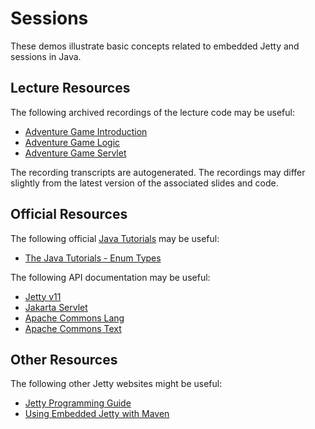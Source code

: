 Sessions
=================================================

These demos illustrate basic concepts related to embedded Jetty and sessions in Java.

## Lecture Resources ##

The following archived recordings of the lecture code may be useful:

  - [Adventure Game Introduction](https://usfca.hosted.panopto.com/Panopto/Pages/Viewer.aspx?id=d813206c-dcd2-48ed-b2e7-afe601537d4a)
  - [Adventure Game Logic](https://usfca.hosted.panopto.com/Panopto/Pages/Viewer.aspx?id=7fb2633a-82c4-4590-9348-afe601537d00)
  - [Adventure Game Servlet](https://usfca.hosted.panopto.com/Panopto/Pages/Viewer.aspx?id=9341c77d-8607-4f93-adc4-afe601537dac)

The recording transcripts are autogenerated. The recordings may differ slightly from the latest version of the associated slides and code.

## Official Resources ##

The following official [Java Tutorials](http://docs.oracle.com/javase/tutorial/index.html) may be useful:

  - [The Java Tutorials - Enum Types](https://docs.oracle.com/javase/tutorial/java/javaOO/enum.html)

The following API documentation may be useful:

  - [Jetty v11](https://www.eclipse.org/jetty/javadoc/jetty-11/)
  - [Jakarta Servlet](https://javadoc.io/doc/jakarta.servlet/jakarta.servlet-api/latest/)
  - [Apache Commons Lang](https://commons.apache.org/proper/commons-lang/)
  - [Apache Commons Text](https://commons.apache.org/proper/commons-text/) 

## Other Resources ##

The following other Jetty websites might be useful:

  - [Jetty Programming Guide](https://www.eclipse.org/jetty/documentation/jetty-11/programming-guide/index.html)
  - [Using Embedded Jetty with Maven](https://www.eclipse.org/jetty/documentation/jetty-11/programming-guide/index.html#configuring-embedded-jetty-with-maven)

